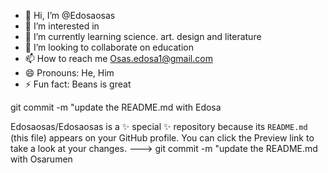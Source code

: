- 👋 Hi, I’m @Edosaosas
- 👀 I’m interested in 
- 🌱 I’m currently learning science. art. design and literature
- 💞️ I’m looking to collaborate on education
- 📫 How to reach me Osas.edosa1@gmail.com
- 😄 Pronouns:  He, Him
- ⚡ Fun fact: Beans is great

git commit -m "update the README.md with Edosa



Edosaosas/Edosaosas is a ✨ special ✨ repository because its `README.md` (this file) appears on your GitHub profile.
You can click the Preview link to take a look at your changes.
--->
git commit -m "update the README.md with Osarumen
